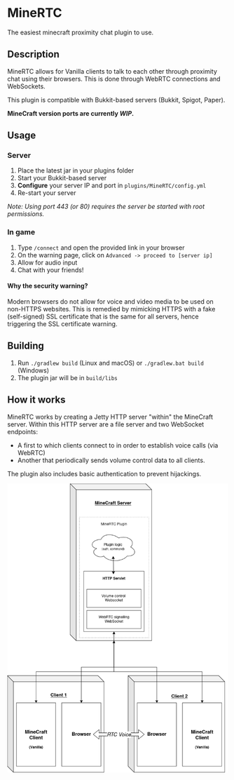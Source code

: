 # MineRTC

The easiest minecraft proximity chat plugin to use.

## Description

MineRTC allows for Vanilla clients to talk to each other through proximity chat using their browsers.
This is done through WebRTC connections and WebSockets.

This plugin is compatible with Bukkit-based servers (Bukkit, Spigot, Paper).

**MineCraft version ports are currently *WIP*.**

## Usage
### Server
1. Place the latest jar in your plugins folder
2. Start your Bukkit-based server
3. **Configure** your server IP and port in `plugins/MineRTC/config.yml`
4. Re-start your server

*Note: Using port 443 (or 80) requires the server be started with root permissions.*

### In game

1. Type `/connect` and open the provided link in your browser
2. On the warning page, click on `Advanced -> proceed to [server ip]`
3. Allow for audio input
4. Chat with your friends!

#### Why the security warning?

Modern browsers do not allow for voice and video media to be used on non-HTTPS websites. 
This is remedied by mimicking HTTPS with a fake (self-signed) SSL certificate that is the same for all servers,
hence triggering the SSL certificate warning.

## Building

1. Run `./gradlew build` (Linux and macOS) or `./gradlew.bat build` (Windows)
2. The plugin jar will be in `build/libs`

## How it works

MineRTC works by creating a Jetty HTTP server "within" the MineCraft server.
Within this HTTP server are a file server and two WebSocket endpoints:
 - A first to which clients connect to in order to establish voice calls (via WebRTC)
 - Another that periodically sends volume control data to all clients.

The plugin also includes basic authentication to prevent hijackings.


![MineRTC diagram](diagram.png "Functional diagram")




